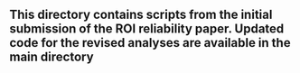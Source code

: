 ## This directory contains scripts from the initial submission of the ROI reliability paper. Updated code for the revised analyses are available in the main directory
